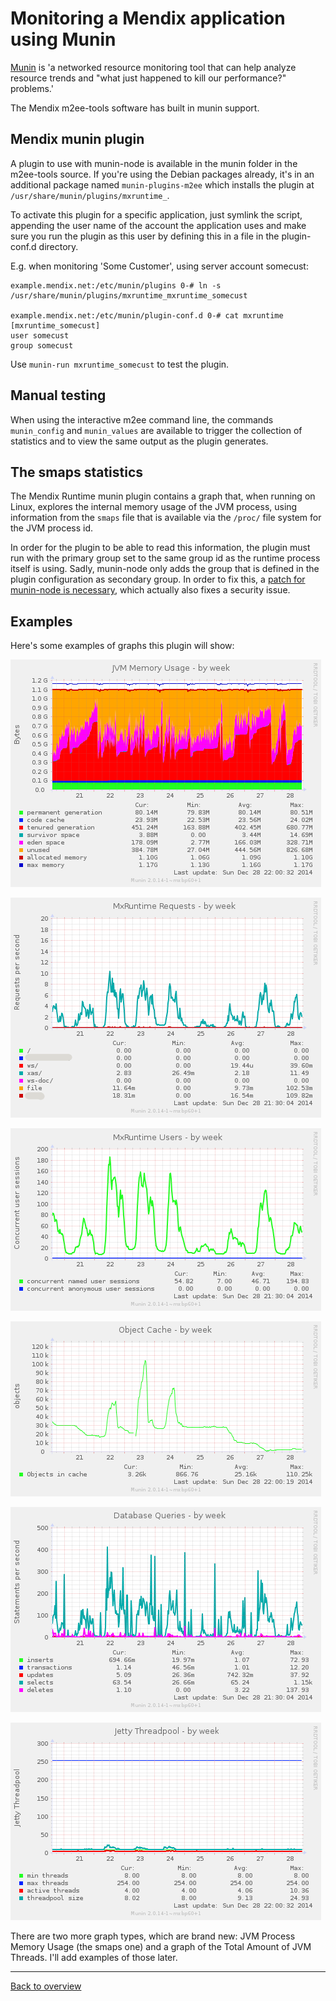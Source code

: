 # Monitoring a Mendix application using Munin

[Munin](http://munin-monitoring.org/) is 'a networked resource monitoring tool that can help analyze resource trends and "what just happened to kill our performance?" problems.'

The Mendix m2ee-tools software has built in munin support.

## Mendix munin plugin

A plugin to use with munin-node is available in the munin folder in the m2ee-tools source. If you're using the Debian packages already, it's in an additional package named `munin-plugins-m2ee` which installs the plugin at `/usr/share/munin/plugins/mxruntime_`.

To activate this plugin for a specific application, just symlink the script, appending the user name of the account the application uses and make sure you run the plugin as this user by defining this in a file in the plugin-conf.d directory.

E.g. when monitoring 'Some Customer', using server account somecust:

    example.mendix.net:/etc/munin/plugins 0-# ln -s /usr/share/munin/plugins/mxruntime_mxruntime_somecust

    example.mendix.net:/etc/munin/plugin-conf.d 0-# cat mxruntime
    [mxruntime_somecust]
    user somecust
    group somecust

Use `munin-run mxruntime_somecust` to test the plugin.

## Manual testing

When using the interactive m2ee command line, the commands `munin_config` and `munin_values` are available to trigger the collection of statistics and to view the same output as the plugin generates.

## The smaps statistics

The Mendix Runtime munin plugin contains a graph that, when running on Linux, explores the internal memory usage of the JVM process, using information from the `smaps` file that is available via the `/proc/` file system for the JVM process id.

In order for the plugin to be able to read this information, the plugin must run with the primary group set to the same group id as the runtime process itself is using. Sadly, munin-node only adds the group that is defined in the plugin configuration as secondary group. In order to fix this, a [patch for munin-node is necessary](https://github.com/munin-monitoring/munin/pull/305), which actually also fixes a security issue.

## Examples

Here's some examples of graphs this plugin will show:

![JVM Heap Memory](images/mxruntime_jvmheap_example-week.png)

![Requests](images/mxruntime_requests_example-week.png)

![Sessions](images/mxruntime_sessions_example-week.png)

![Object Cache](images/mxruntime_cache_example-week.png)

![Database Queries](images/mxruntime_connectionbus_example-week.png)

![Jetty Threadpool](images/m2eeserver_threadpool_example-week.png)

There are two more graph types, which are brand new: JVM Process Memory Usage (the smaps one) and a graph of the Total Amount of JVM Threads. I'll add examples of those later.

- - -

[Back to overview](README.md)
